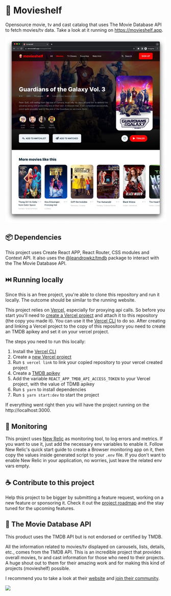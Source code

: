 # 🍿 Movieshelf
Opensource movie, tv and cast catalog that uses The Movie Database API to fetch movies/tv data.
Take a look at it running on https://movieshelf.app.

![Movieshelf showcase](./docs/movieshelf.jpeg)

## 📦 Dependencies
This project uses Create React APP, React Router, CSS modules and Context API. It also uses the
[@leandrowkz/tmdb](https://github.com/leandrowkz/tmdb) package to interact with the The Movie
Database API.

## ⏭️ Running locally
Since this is an free project, you're able to clone this repository and run it locally. The outcome
should be similar to the running website.

This project relies on [Vercel](https://vercel.com), especially for proxying api calls.
So before you start you'll need to [create a Vercel project](https://vercel.com/new) and attach it
to this repository (the copy you made it). You can use it the [Vercel CLI](https://vercel.com/docs/cli)
to do so. After creating and linking a Vercel project to the copy of this repository you need to
create an TMDB apikey and set it on your vercel project.

The steps you need to run this locally:
1. Install the [Vercel CLI](https://vercel.com/docs/cli)
2. Create a [new Vercel project](https://vercel.com/new)
3. Run `$ vercel link` to link your copied repository to your vercel created project
4. Create a [TMDB apikey](https://developers.themoviedb.org/3/getting-started/introduction)
5. Add the variable `REACT_APP_TMDB_API_ACCESS_TOKEN` to your Vercel project, with the value of TDMB apikey
6. Run `$ yarn` to install dependencies
7. Run `$ yarn start:dev` to start the project

If everything went right then you will have the project running on the http://localhost:3000.

## 🐞 Monitoring
This project uses [New Relic](https://docs.newrelic.com/) as monitoring tool, to log errors and metrics. If you want to use it, just add the necessary env variables to enable it. Follow New Relic's quick start guide to create a Browser monitoring app on it, then copy the values inside generated script to your `.env` file. If you don't want to enable New Relic in your application, no worries, just leave the related env vars empty.

## ☕ Contribute to this project
Help this project to be bigger by submitting a feature request, working on a new feature or
sponsoring it. Check it out the [project roadmap](https://github.com/users/leandrowkz/projects/1/views/1)
and the stay tuned for the upcoming features.

## 🎦 The Movie Database API
This product uses the TMDB API but is not endorsed or certified by TMDB.

All the information related to movies/tv displayed on carousels, lists, details, etc., comes from
the TMDB API. This is an incredible project that provides overall movies, tv and cast information
for those who need to their projects. A huge shout out to them for their amazing work and for making
this kind of projects (movieshelf) possible.

I recommend you to take a look at their [website](https://www.themoviedb.org/) and [join their
community](https://www.themoviedb.org/signup).

<p>
  <img src="https://www.themoviedb.org/assets/2/v4/logos/v2/blue_square_2-d537fb228cf3ded904ef09b136fe3fec72548ebc1fea3fbbd1ad9e36364db38b.svg" width="100">
</p>
